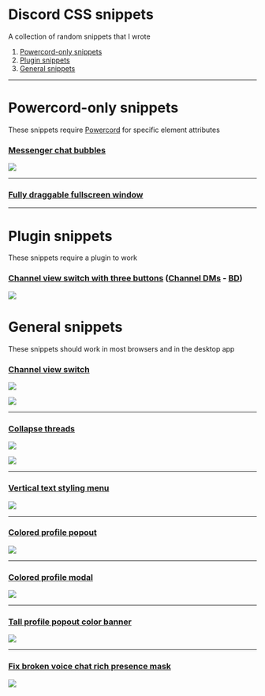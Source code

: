 # Discord CSS snippets
A collection of random snippets that I wrote
1. [Powercord-only snippets](#powercord-only-snippets)
2. [Plugin snippets](#plugin-snippets)
3. [General snippets](#general-snippets)

---

# Powercord-only snippets
These snippets require [Powercord](https://powercord.dev) for specific element attributes

### [Messenger chat bubbles](/snippets/messenger_chat_bubbles.css?raw=true)

![](https://cdn.discordapp.com/attachments/755005803303403570/864957888963674162/unknown.png)

---

### [Fully draggable fullscreen window](/snippets/fullscreen_window_drag.css?raw=true)

---

# Plugin snippets
These snippets require a plugin to work

### [Channel view switch with three buttons](/snippets/channel_view_switch.css-3_buttons?raw=true) ([Channel DMs](https://github.com/Strencher/BetterDiscordStuff/tree/master/ChannelDms) - [BD](https://betterdiscord.app/))
![](https://cdn.discordapp.com/attachments/692065688524816475/913849732110123068/unknown.png)

# General snippets
These snippets should work in most browsers and in the desktop app

### [Channel view switch](/snippets/channel_view_switch.css?raw=true)

![](https://cdn.discordapp.com/attachments/692065688524816475/909111815584239646/unknown.png)

![](https://cdn.discordapp.com/attachments/692065688524816475/909111815366144040/unknown.png)

---

### [Collapse threads](/snippets/collapse_threads.css?raw=true)

![](https://cdn.discordapp.com/attachments/692065688524816475/909112685344481373/unknown.png)

![](https://cdn.discordapp.com/attachments/692065688524816475/909112685516451870/unknown.png)

---

### [Vertical text styling menu](/snippets/vertical_text_styling_menu.css?raw=true)

![](https://cdn.discordapp.com/attachments/755005803303403570/864812058574323712/unknown.png)

---

### [Colored profile popout](/snippets/colored_profile_popout.css?raw=true)

![](https://cdn.discordapp.com/attachments/755005803303403570/871716893852061706/unknown.png)

---

### [Colored profile modal](/snippets/colored_profile_modal.css?raw=true)

![](https://cdn.discordapp.com/attachments/755005803303403570/872058781519982682/unknown.png)

---

### [Tall profile popout color banner](/snippets/tall_profile_banners.css?raw=true)

![](https://cdn.discordapp.com/attachments/755005803303403570/871658897981706350/unknown.png)

---

### [Fix broken voice chat rich presence mask](/snippets/rpc_mask.css?raw=true)

![](https://cdn.discordapp.com/attachments/755005803303403570/865924295519502346/b.png)
